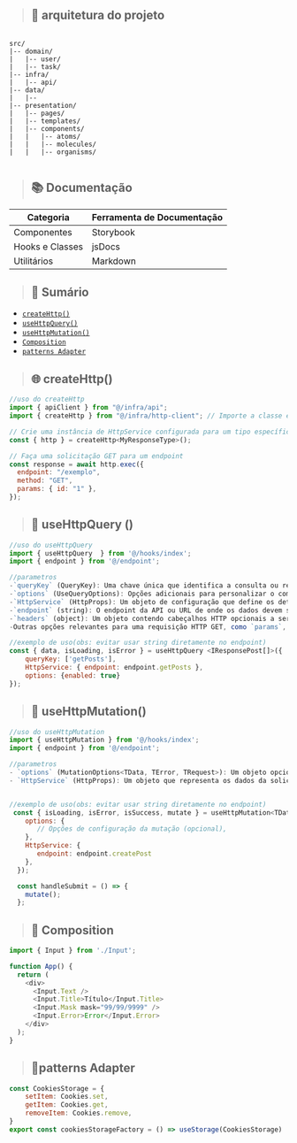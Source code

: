 
> ## 📁 arquitetura do projeto
```shell

src/
|-- domain/
|   |-- user/
|   |-- task/
|-- infra/
|   |-- api/
|-- data/
|   |--
|-- presentation/
|   |-- pages/
|   |-- templates/
|   |-- components/
|   |   |-- atoms/
|   |   |-- molecules/
|   |   |-- organisms/
 
```
>## 📚 Documentação

| Categoria           | Ferramenta de Documentação |
|---------------------|-----------------------------|
| Componentes         | Storybook                   |
| Hooks e Classes     | jsDocs                      |
| Utilitários         | Markdown                    |




> ## 📄 Sumário

 
- [`createHttp()`](https://www.linkedin.com/feed/update/urn:li:activity:7107698003984941059/)
- [`useHttpQuery()`](https://www.linkedin.com/posts/isaac545454_useget-activity-7099364195527196672-21oh?utm_source=share&utm_medium=member_desktop)
- [`useHttpMutation()`](https://www.linkedin.com/posts/isaac545454_useget-activity-7099364195527196672-21oh?utm_source=share&utm_medium=member_desktop)
 - [`Composition`](https://www.linkedin.com/posts/isaac545454_pare-de-criar-componentes-que-dependem-de-activity-7104436766790549504-zzLp?utm_source=share&utm_medium=member_desktop)
  - [`patterns Adapter`](https://www.linkedin.com/posts/isaac545454_pare-de-criar-componentes-que-dependem-de-activity-7104436766790549504-zzLp?utm_source=share&utm_medium=member_desktop)



>## 🌐 createHttp() 

```js
//uso do createHttp
import { apiClient } from "@/infra/api";
import { createHttp } from "@/infra/http-client"; // Importe a classe e a função

// Crie uma instância de HttpService configurada para um tipo específico de resposta
const { http } = createHttp<MyResponseType>();

// Faça uma solicitação GET para um endpoint
const response = await http.exec({
  endpoint: "/exemplo",
  method: "GET",
  params: { id: "1" },
});
```
>## 📡 useHttpQuery ()
```js
//uso do useHttpQuery 
import { useHttpQuery  } from '@/hooks/index';
import { endpoint } from '@/endpoint';

//parametros
-`queryKey` (QueryKey): Uma chave única que identifica a consulta ou recurso a ser buscado. Isso pode ser útil para cache ou invalidação de cache.
-`options` (UseQueryOptions): Opções adicionais para personalizar o comportamento do `useQuery` da biblioteca `react-query`.
-`HttpService` (HttpProps): Um objeto de configuração que define os detalhes da requisição HTTP GET.
-`endpoint` (string): O endpoint da API ou URL de onde os dados devem ser buscados.
-`headers` (object): Um objeto contendo cabeçalhos HTTP opcionais a serem enviados com a requisição.
-Outras opções relevantes para uma requisição HTTP GET, como `params`, `auth`, etc.

//exemplo de uso(obs: evitar usar string diretamente no endpoint)
const { data, isLoading, isError } = useHttpQuery <IResponsePost[]>({
    queryKey: ['getPosts'],
    HttpService: { endpoint: endpoint.getPosts },
    options: {enabled: true}
});
```

>## 🔄 useHttpMutation()
```js
//uso do useHttpMutation
import { useHttpMutation } from '@/hooks/index';
import { endpoint } from '@/endpoint';

//parametros
- `options` (MutationOptions<TData, TError, TRequest>): Um objeto opcional contendo opções de configuração para a mutação. Essas opções são as mesmas que as fornecidas pelo `useMutation` do `react-query`. Elas permitem personalizar o comportamento da mutação, como manipulação de erros, atualização de cache, etc.
- `HttpService` (HttpProps): Um objeto que representa os dados da solicitação POST. Isso geralmente inclui o corpo da solicitação, cabeçalhos e outras informações relevantes para a solicitação.


//exemplo de uso(obs: evitar usar string diretamente no endpoint)
 const { isLoading, isError, isSuccess, mutate } = useHttpMutation<TData, TError, TRequest>({
    options: {
       // Opções de configuração da mutação (opcional),
    },
    HttpService: {
       endpoint: endpoint.createPost 
    },
  });

  const handleSubmit = () => {
    mutate();
  };
```


>## 🧩 Composition 
```js
import { Input } from './Input';

function App() {
  return (
    <div>
      <Input.Text />
      <Input.Title>Título</Input.Title>
      <Input.Mask mask="99/99/9999" />
      <Input.Error>Error</Input.Error>
    </div>
  );
}
```

>## 🔌patterns Adapter
```js
const CookiesStorage = {
	setItem: Cookies.set,
	getItem: Cookies.get,
	removeItem: Cookies.remove,
}
export const cookiesStorageFactory = () => useStorage(CookiesStorage)
```